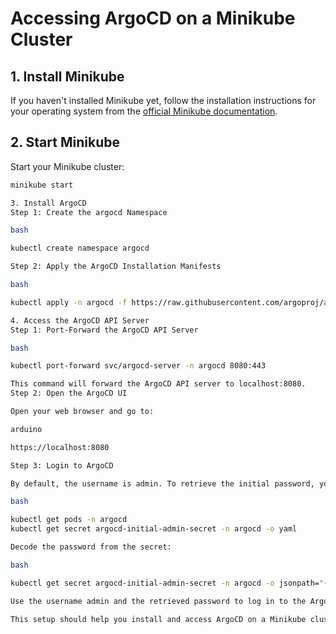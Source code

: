 # Accessing ArgoCD on a Minikube Cluster

## 1. Install Minikube

If you haven't installed Minikube yet, follow the installation instructions for your operating system from the [official Minikube documentation](https://minikube.sigs.k8s.io/docs/start/).

## 2. Start Minikube

Start your Minikube cluster:

```bash
minikube start

3. Install ArgoCD
Step 1: Create the argocd Namespace

bash

kubectl create namespace argocd

Step 2: Apply the ArgoCD Installation Manifests

bash

kubectl apply -n argocd -f https://raw.githubusercontent.com/argoproj/argo-cd/stable/manifests/install.yaml

4. Access the ArgoCD API Server
Step 1: Port-Forward the ArgoCD API Server

bash

kubectl port-forward svc/argocd-server -n argocd 8080:443

This command will forward the ArgoCD API server to localhost:8080.
Step 2: Open the ArgoCD UI

Open your web browser and go to:

arduino

https://localhost:8080

Step 3: Login to ArgoCD

By default, the username is admin. To retrieve the initial password, you need to get the password from the ArgoCD secret:

bash

kubectl get pods -n argocd
kubectl get secret argocd-initial-admin-secret -n argocd -o yaml

Decode the password from the secret:

bash

kubectl get secret argocd-initial-admin-secret -n argocd -o jsonpath="{.data.password}" | base64 --decode; echo

Use the username admin and the retrieved password to log in to the ArgoCD UI.

This setup should help you install and access ArgoCD on a Minikube cluster.